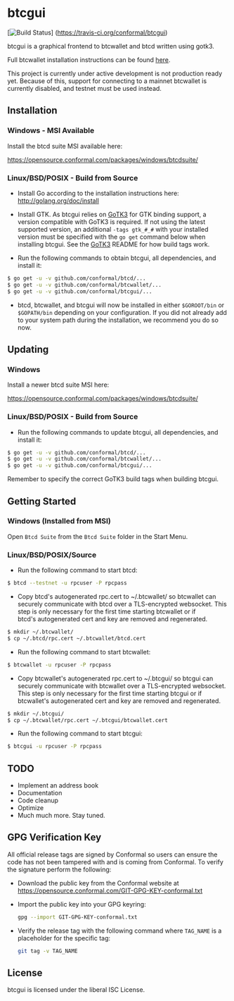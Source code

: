 btcgui
======

[![Build Status](https://travis-ci.org/conformal/btcgui.png?branch=master)]
(https://travis-ci.org/conformal/btcgui)

btcgui is a graphical frontend to btcwallet and btcd written using
gotk3.

Full btcwallet installation instructions can be found
[here](https://github.com/conformal/btcwallet).

This project is currently under active development is not production
ready yet.  Because of this, support for connecting to a mainnet
btcwallet is currently disabled, and testnet must be used instead.

## Installation

### Windows - MSI Available

Install the btcd suite MSI available here:

https://opensource.conformal.com/packages/windows/btcdsuite/

### Linux/BSD/POSIX - Build from Source

- Install Go according to the installation instructions here:
  http://golang.org/doc/install

- Install GTK.  As btcgui relies on
  [GoTK3](https://github.com/conformal/gotk3) for GTK binding support, a
  version compatible with GoTK3 is required.  If not using the latest
  supported version, an additional ```-tags gtk_#_#``` with your
  installed version must be specified with the ``go get`` command below
  when installing btcgui.  See the
  [GoTK3](https://github.com/conformal/gotk3) README for how build tags
  work.

- Run the following commands to obtain btcgui, all dependencies, and install it:
```bash
$ go get -u -v github.com/conformal/btcd/...
$ go get -u -v github.com/conformal/btcwallet/...
$ go get -u -v github.com/conformal/btcgui/...
```

- btcd, btcwallet, and btcgui will now be installed in either ```$GOROOT/bin```
  or ```$GOPATH/bin``` depending on your configuration.  If you did not already
  add to your system path during the installation, we recommend you do so now.

## Updating

### Windows

Install a newer btcd suite MSI here:

https://opensource.conformal.com/packages/windows/btcdsuite/

### Linux/BSD/POSIX - Build from Source

- Run the following commands to update btcgui, all dependencies, and install it:

```bash
$ go get -u -v github.com/conformal/btcd/...
$ go get -u -v github.com/conformal/btcwallet/...
$ go get -u -v github.com/conformal/btcgui/...
```

Remember to specify the correct GoTK3 build tags when building btcgui.

## Getting Started

### Windows (Installed from MSI)

Open ```Btcd Suite``` from the ```Btcd Suite``` folder in the Start Menu.

### Linux/BSD/POSIX/Source

- Run the following command to start btcd:

```bash
$ btcd --testnet -u rpcuser -P rpcpass
```

- Copy btcd's autogenerated rpc.cert to ~/.btcwallet/ so btcwallet can 
  securely communicate with btcd over a TLS-encrypted websocket.  This
  step is only necessary for the first time starting btcwallet or if  
  btcd's autogenerated cert and key are removed and regenerated. 

```bash
$ mkdir ~/.btcwallet/   
$ cp ~/.btcd/rpc.cert ~/.btcwallet/btcd.cert
```

- Run the following command to start btcwallet:

```bash
$ btcwallet -u rpcuser -P rpcpass
```

- Copy btcwallet's autogenerated rpc.cert to ~/.btcgui/ so btcgui can
  securely communicate with btcwallet over a TLS-encrypted websocket.
  This step is only necessary for the first time starting btcgui or
  if btcwallet's autogenerated cert and key are removed and regenerated.

```bash
$ mkdir ~/.btcgui/
$ cp ~/.btcwallet/rpc.cert ~/.btcgui/btcwallet.cert
```

- Run the following command to start btcgui:

```bash
$ btcgui -u rpcuser -P rpcpass
```

## TODO
- Implement an address book
- Documentation
- Code cleanup
- Optimize
- Much much more.  Stay tuned.

## GPG Verification Key

All official release tags are signed by Conformal so users can ensure the code
has not been tampered with and is coming from Conformal.  To verify the
signature perform the following:

- Download the public key from the Conformal website at
  https://opensource.conformal.com/GIT-GPG-KEY-conformal.txt

- Import the public key into your GPG keyring:
  ```bash
  gpg --import GIT-GPG-KEY-conformal.txt
  ```

- Verify the release tag with the following command where `TAG_NAME` is a
  placeholder for the specific tag:
  ```bash
  git tag -v TAG_NAME
  ```

## License

btcgui is licensed under the liberal ISC License.
